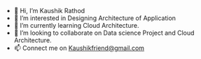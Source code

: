 - 👋 Hi, I’m Kaushik Rathod
- 👀 I’m interested in Designing Architecture of Application
- 🌱 I’m currently learning Cloud Architecture.
- 💞️ I’m looking to collaborate on Data science Project and Cloud Architecture.
- 📫 Connect me on Kaushikfriend@gmail.com
<!---
kaushikfriend/kaushikfriend is a ✨ special ✨ repository because its `README.md` (this file) appears on your GitHub profile.
You can click the Preview link to take a look at your changes.
--->
